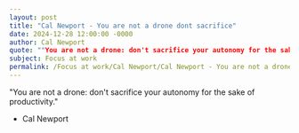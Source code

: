```yaml
---
layout: post
title: "Cal Newport - You are not a drone dont sacrifice"
date: 2024-12-28 12:00:00 -0000
author: Cal Newport
quote: ""You are not a drone: don't sacrifice your autonomy for the sake of productivity.""
subject: Focus at work
permalink: /Focus at work/Cal Newport/Cal Newport - You are not a drone dont sacrifice
---
```


"You are not a drone: don't sacrifice your autonomy for the sake of productivity."

- Cal Newport
